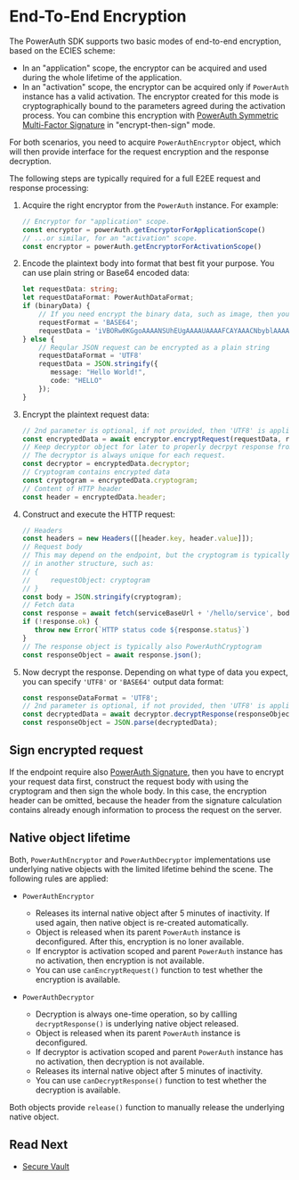# End-To-End Encryption

The PowerAuth SDK supports two basic modes of end-to-end encryption, based on the ECIES scheme:

- In an "application" scope, the encryptor can be acquired and used during the whole lifetime of the application.
- In an "activation" scope, the encryptor can be acquired only if `PowerAuth` instance has a valid activation. The encryptor created for this mode is cryptographically bound to the parameters agreed during the activation process. You can combine this encryption with [PowerAuth Symmetric Multi-Factor Signature](Data-Signing.md#symmetric-multi-factor-signature) in "encrypt-then-sign" mode.

For both scenarios, you need to acquire `PowerAuthEncryptor` object, which will then provide interface for the request encryption and the response decryption.

The following steps are typically required for a full E2EE request and response processing:

1. Acquire the right encryptor from the `PowerAuth` instance. For example:
   ```typescript
   // Encryptor for "application" scope.
   const encryptor = powerAuth.getEncryptorForApplicationScope()
   // ...or similar, for an "activation" scope.
   const encryptor = powerAuth.getEncryptorForActivationScope()
   ```

1. Encode the plaintext body into format that best fit your purpose. You can use plain string or Base64 encoded data:
   ```typescript
   let requestData: string;
   let requestDataFormat: PowerAuthDataFormat;
   if (binaryData) {
       // If you need encrypt the binary data, such as image, then you can encode it as BASE64
       requestFormat = 'BASE64';
       requestData = 'iVBORw0KGgoAAAANSUhEUgAAAAUAAAAFCAYAAACNbyblAAAAHElEQVQI12P4//8/w38GIAXDIBKE0DHxgljNBAAO9TXL0Y4OHwAAAABJRU5ErkJggg==';
   } else {
       // Reqular JSON request can be encrypted as a plain string
       requestDataFormat = 'UTF8'
       requestData = JSON.stringify({
          message: "Hello World!",
          code: "HELLO"
       });
   }
   ```

1. Encrypt the plaintext request data:
   ```typescript
   // 2nd parameter is optional, if not provided, then 'UTF8' is applied.
   const encryptedData = await encryptor.encryptRequest(requestData, requestDataFormat);
   // Keep decryptor object for later to properly decrpyt response from the server.
   // The decryptor is always unique for each request.
   const decryptor = encryptedData.decryptor;
   // Cryptogram contains encrypted data
   const cryptogram = encryptedData.cryptogram;
   // Content of HTTP header
   const header = encryptedData.header;
   ```

1. Construct and execute the HTTP request:
   ```typescript
   // Headers
   const headers = new Headers([[header.key, header.value]]);
   // Request body
   // This may depend on the endpoint, but the cryptogram is typically serialized as-is, or it's embedded
   // in another structure, such as:
   // {
   //     requestObject: cryptogram
   // }
   const body = JSON.stringify(cryptogram);
   // Fetch data
   const response = await fetch(serviceBaseUrl + '/hello/service', body, headers);
   if (!response.ok) {
      throw new Error(`HTTP status code ${response.status}`)
   }
   // The response object is typically also PowerAuthCryptogram
   const responseObject = await response.json();
   ```

1. Now decrypt the response. Depending on what type of data you expect, you can specify `'UTF8'` or `'BASE64'` output data format:
   ```typescript
   const responseDataFormat = 'UTF8';
   // 2nd parameter is optional, if not provided, then 'UTF8' is applied.
   const decryptedData = await decryptor.decryptResponse(responseObject, responseDataFormat);
   const responseObject = JSON.parse(decryptedData);
   ```

## Sign encrypted request

If the endpoint require also [PowerAuth Signature](Data-Signing.md#symmetric-multi-factor-signature), then you have to encrypt your request data first, construct the request body with using the cryptogram and then sign the whole body. In this case, the encryption header can be omitted, because the header from the signature calculation contains already enough information to process the request on the server.

## Native object lifetime

Both, `PowerAuthEncryptor` and `PowerAuthDecryptor` implementations use underlying native objects with the limited lifetime behind the scene. The following rules are applied:

- `PowerAuthEncryptor`
  - Releases its internal native object after 5 minutes of inactivity. If used again, then native object is re-created automatically.
  - Object is released when its parent `PowerAuth` instance is deconfigured. After this, encryption is no loner available.
  - If encryptor is activation scoped and parent `PowerAuth` instance has no activation, then encryption is not available.
  - You can use `canEncryptRequest()` function to test whether the encryption is available.

- `PowerAuthDecryptor`
  - Decryption is always one-time operation, so by callling `decryptResponse()` is underlying native object released.
  - Object is released when its parent `PowerAuth` instance is deconfigured.
  - If decryptor is activation scoped and parent `PowerAuth` instance has no activation, then decryption is not available.
  - Releases its internal native object after 5 minutes of inactivity.
  - You can use `canDecryptResponse()` function to test whether the decryption is available.

Both objects provide `release()` function to manually release the underlying native object.

## Read Next

- [Secure Vault](Secure-Vault.md)
